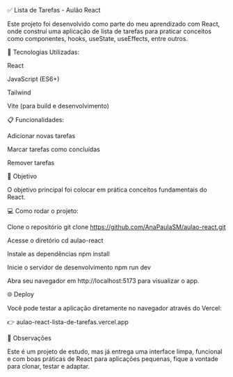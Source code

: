 ✅ Lista de Tarefas - Aulão React

Este projeto foi desenvolvido como parte do meu aprendizado com React, onde construí uma aplicação de lista de tarefas para praticar conceitos como componentes, hooks, useState, useEffects, entre outros.

🚀 Tecnologias Utilizadas:

React

JavaScript (ES6+)

Tailwind

Vite (para build e desenvolvimento)


📋 Funcionalidades:

Adicionar novas tarefas

Marcar tarefas como concluídas

Remover tarefas


🎯 Objetivo

O objetivo principal foi colocar em prática conceitos fundamentais do React.

💻 Como rodar o projeto:

 Clone o repositório
git clone https://github.com/AnaPaulaSM/aulao-react.git

 Acesse o diretório
cd aulao-react

 Instale as dependências
npm install

 Inicie o servidor de desenvolvimento
npm run dev

Abra seu navegador em http://localhost:5173 para visualizar o app.


🌐 Deploy

Você pode testar a aplicação diretamente no navegador através do Vercel:

👉 aulao-react-lista-de-tarefas.vercel.app


📌 Observações

Este é um projeto de estudo, mas já entrega uma interface limpa, funcional e com boas práticas de React para aplicações pequenas, fique a vontade para clonar, testar e adaptar.

